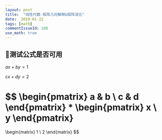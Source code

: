 ```yaml
---
layout: post
title:  "线性代数-矩阵几何解释&矩阵消元"
date:  2019-01-22
tags: [math]
commentIssueId: 100
use_math: true
---
```


## 测试公式是否可用

$ax + by = 1$

$cx + dy = 2​$

$$
  \begin{pmatrix}
  a & b \\
  c & d
  \end{pmatrix} *
  \begin{pmatrix}
  x \\
  y
  \end{pmatrix}
  =
  \begin{matrix}
  1 \\
  2
  \end{matrix}
$$

